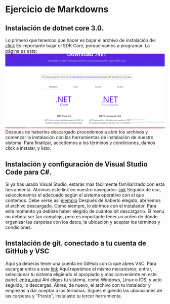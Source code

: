 # Ejercicio de Markdowns

## Instalación de dotnet core 3.0.
Lo primero que tenemos que hacer es bajar el archivo de instalación de:
[click](https://dotnet.microsoft.com/download/dotnet-core/3.0)
Es importante bajar el SDK Core, porque vamos a programar. La página es esta:
![inicio](https://github.com/elrowber21/POO/blob/master/captura.PNG)
Despues de haberlos descargado procedemos a abrir los archivos y comenzar la instalación con las herramientas de instalación de nuestro sistema.
Para finalizar, accedemos a los términos y condiciones, damos click a instalar, y listo.
 
## Instalación y configuración de Visual Studio Code para C#.
Si ya has usado Visual Studio, estarás más fácilmente familiarizado con esta herramienta.
Abrimos este link en nuestro navegador:
[link](https://code.visualstudio.com/download)
Seguido de eso, seleccionamos el adecuado según el sistema operativo con el que contemos. Debe verse así
[ejemplo](https://github.com/elrowber21/POO/blob/master/vsc.PNG)
Después de haberlo elegido, abriremos el archivo descargado. Como siempre, lo abrimos con el instalador. Para este momento ya debiste haber elegido de cuántos bit descargarlo.
El menú no debera ser tan complejo, pero es importante tener un orden de dónde organizar las carpetas con los datos, la ubicación y aceptar los términos y condiciones.


## Instalación de git. conectado a tu cuenta de GitHub y VSC
Aquí ya deberás tener una cuenta en GitHub con la que abres VSC.
Para escargar entra a este
[link](https://git-scm.com/downloads)
Aquí repetimos el mismo mecanismo; entrar, seleccionar tu sistema eligiendo el apropiado y más conveniente en este panel.
[entra_aqui](https://github.com/elrowber21/POO/blob/master/g.PNG)
Ahí eliges tu sistema, como Windows, Linux o IOS, y acto seguido, lo descargas.
Abres, de nuevo, el archivo con tu instalador y empiezas a dar aceptar a los términos. Sigues eligiendo las ubicaciones de las carpetas y "Presto", instalaste tu tercer herramienta.